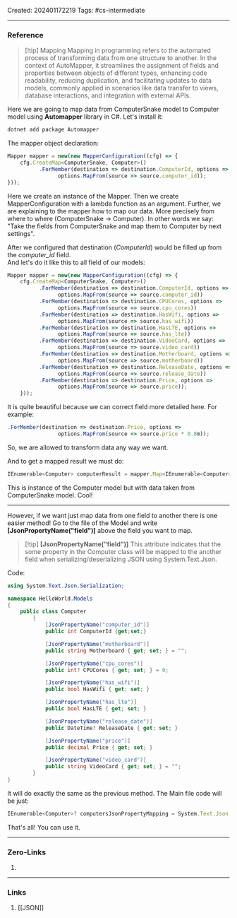 Created: 202401172219
Tags: #cs-intermediate 

---
### Reference

>[!tip] Mapping
>Mapping in programming refers to the automated process of transforming data from one structure to another. In the context of AutoMapper, it streamlines the assignment of fields and properties between objects of different types, enhancing code readability, reducing duplication, and facilitating updates to data models, commonly applied in scenarios like data transfer to views, database interactions, and integration with external APIs.

Here we are going to map data from ComputerSnake model to Computer model using **Automapper** library in C#. Let's install it:

```cs
dotnet add package Automapper
```

The mapper object declaration:

```js
Mapper mapper = new(new MapperConfiguration((cfg) => {
	cfg.CreateMap<ComputerSnake, Computer>()
		  .ForMember(destination => destination.ComputerId, options =>
				options.MapFrom(source => source.computer_id));
}));
```
Here we create an instance of the Mapper. Then we create MapperConfiguration with a lambda function as an argument. Further, we are explaining to the mapper how to map our data. More precisely from where to where (ComputerSnake -> Computer). In other words we say: "Take the fields from ComputerSnake and map them to Computer by next settings". 

After we configured that destination (*ComputerId*) would be filled up from the *computer_id* field.  
And let's do it like this to all field of our models:

```js
Mapper mapper = new(new MapperConfiguration((cfg) => {
	cfg.CreateMap<ComputerSnake, Computer>()
		  .ForMember(destination => destination.ComputerId, options =>
				options.MapFrom(source => source.computer_id))
		  .ForMember(destination => destination.CPUCores, options =>
				options.MapFrom(source => source.cpu_cores))
		  .ForMember(destination => destination.HasWifi, options =>
				options.MapFrom(source => source.has_wifi))
		  .ForMember(destination => destination.HasLTE, options =>
				options.MapFrom(source => source.has_lte))
		  .ForMember(destination => destination.VideoCard, options =>
				options.MapFrom(source => source.video_card))
		  .ForMember(destination => destination.Motherboard, options =>
				options.MapFrom(source => source.motherboard))
		  .ForMember(destination => destination.ReleaseDate, options =>
				options.MapFrom(source => source.release_date))
		  .ForMember(destination => destination.Price, options =>
				options.MapFrom(source => source.price));
	}));
```

It is quite beautiful because we can correct field more detailed here. For example:
```js
.ForMember(destination => destination.Price, options =>
				options.MapFrom(source => source.price * 0.8m));
```
So, we are allowed to transform data any way we want. 

And to get a mapped result we must do:

```js
IEnumerable<Computer> computerResult = mapper.Map<IEnumerable<Computer>>(computersSystem);
```
This is instance of the Computer model but with data taken from ComputerSnake model. Cool!

- - -

However, if we want just map data from one field to another there is one easier method! Go to the file of the Model and write **\[JsonPropertyName("field")]**  above the field you want to map. 

>[!tip] **\[JsonPropertyName("field")]**
>This attribute indicates that the some property in the Computer class will be mapped to the another field when serializing/deserializing JSON using System.Text.Json. 

Code:

```cs
using System.Text.Json.Serialization;

namespace HelloWorld.Models
{
    public class Computer
		{
			[JsonPropertyName("computer_id")]
			public int ComputerId {get;set;}

			[JsonPropertyName("motherboard")]
			public string Motherboard { get; set; } = "";

			[JsonPropertyName("cpu_cores")]
			public int? CPUCores { get; set; } = 0;

			[JsonPropertyName("has_wifi")]
			public bool HasWifi { get; set; }

			[JsonPropertyName("has_lte")]
			public bool HasLTE { get; set; }

			[JsonPropertyName("release_date")]
			public DateTime? ReleaseDate { get; set; }

			[JsonPropertyName("price")]
			public decimal Price { get; set; }

			[JsonPropertyName("video_card")]
			public string VideoCard { get; set; } = "";
		}
}
```
It will do exactly the same as the previous method. The Main file code will be just:

```js
IEnumerable<Computer>? computersJsonPropertyMapping = System.Text.Json.JsonSerializer.Deserialize<IEnumerable<Computer>>(computersJson);
```
That's all! You can use it. 

---
### Zero-Links

1. 

-------
### Links

1. [[JSON]]